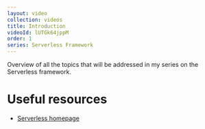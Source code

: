```yaml
---
layout: video
collection: videos
title: Introduction
videoId: lUTGk64jppM
order: 1
series: Serverless Framework
---
```


Overview of all the topics that will be addressed in my series on the Serverless framework.

# Useful resources
* <a href="https://serverless.com/" target="_blank">Serverless homepage</a>